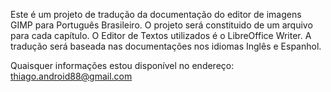 Este é um projeto de tradução da documentação do editor de imagens GIMP para Português Brasileiro.
O projeto será constituido de um arquivo para cada capítulo.
O Editor de Textos utilizados é o LibreOffice Writer.
A tradução será baseada nas documentações nos idiomas Inglês e Espanhol.



Quaisquer informações estou disponível no endereço: thiago.android88@gmail.com
